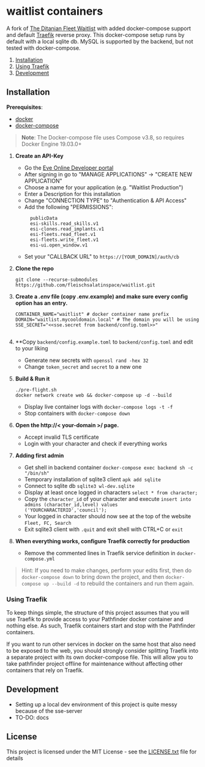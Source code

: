 # waitlist containers

A fork of [The Ditanian Fleet Waitlist](https://github.com/the-ditanian-fleet/waitlist) with added docker-compose support and default [Traefik](https://traefik.io/) reverse proxy.
This docker-compose setup runs by default with a local sqlite db. MySQL is supported by the backend, but not tested with docker-compose.

1. [Installation](#installation)
1. [Using Traefik](#using-traefik)
1. [Development](#development)

## Installation

**Prerequisites**:
* [docker](https://docs.docker.com/)
* [docker-compose](https://docs.docker.com/)

> **Note**: The Docker-compose file uses Compose v3.8, so requires Docker Engine 19.03.0+



1. **Create an API-Key**
    * Go the [Eve Online Developer portal](https://developers.eveonline.com/)
    * After signing in go to "MANAGE APPLICATIONS" → "CREATE NEW APPLICATION"
    * Choose a name for your application (e.g. "Waitlist Production")
    * Enter a Description for this installation
    * Change "CONNECTION TYPE" to "Authentication & API Access"
    * Add the following "PERMISSIONS":
      ```
        publicData
        esi-skills.read_skills.v1
        esi-clones.read_implants.v1
        esi-fleets.read_fleet.v1
        esi-fleets.write_fleet.v1
        esi-ui.open_window.v1
      ```
    * Set your "CALLBACK URL" to `https://[YOUR_DOMAIN]/auth/cb`


1. **Clone the repo**
    ```shell
    git clone --recurse-submodules https://github.com/fleischsalatinspace/waitlist.git

1. **Create a *.env* file (copy .env.example) and make sure every config option has an entry.**
    ```shell
    CONTAINER_NAME="waitlist" # docker container name prefix
    DOMAIN="waitlist.mycooldomain.local" # The domain you will be using
    SSE_SECRET="<<sse.secret from backend/config.toml>>"


1. **Copy `backend/config.example.toml` to `backend/config.toml` and edit to your liking
   * Generate new secrets with `openssl rand -hex 32`
   * Change `token_secret` and `secret` to a new one

1. **Build & Run it**
    ```shell
    ./pre-flight.sh
    docker network create web && docker-compose up -d --build
    ```
    * Display live container logs with `docker-compose logs -t -f`
    * Stop containers with `docker-compose down`

1. **Open the http://< your-domain >/ page.**
   * Accept invalid TLS certificate
   * Login with your character and check if everything works

1. **Adding first admin**
   * Get shell in backend container `docker-compose exec backend sh -c "/bin/sh"`
   * Temporary installation of sqlite3 client `apk add sqlite`
   * Connect to sqlite db `sqlite3 wl-dev.sqlite`
   * Display at least once logged in characters `select * from character;`
   * Copy the `character_id` of your character and execute `insert into admins (character_id,level) values ('YOURCHARACTERID','council');`
   * Your logged in character should now see at the top of the website `Fleet, FC, Search`
   * Exit sqlite3 client with `.quit` and exit shell with CTRL+C or `exit`

1. **When everything works, configure Traefik correctly for production**
    * Remove the commented lines in Traefik service definition  in `docker-compose.yml`

> Hint: If you need to make changes, perform your edits first, then do `docker-compose down` to bring down the project, and then `docker-compose up --build -d` to rebuild the containers and run them again.



### Using Traefik

To keep things simple, the structure of this project assumes that you will use Traefik to provide access to your Pathfinder docker container and nothing else. As such, Traefik containers start and stop with the Pathfinder containers.

If you want to run other services in docker on the same host that also need to be exposed to the web, you should strongly consider splitting Traefik into a separate project with its own docker-compose file. This will allow you to take pathfinder project offline for maintenance without affecting other containers that rely on Traefik.



## Development

* Setting up a local dev environment of this project is quite messy because of the sse-server
* TO-DO: docs

## License
This project is licensed under the MIT License - see the [LICENSE.txt](LICENSE.txt) file for details
